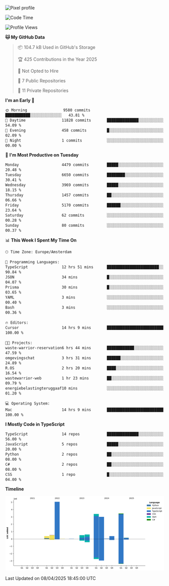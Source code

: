 ![Pixel profile](https://pixel-profile.vercel.app/api/github-stats?username=Atchferox&screen_effect=true&theme=rainbow
)


<!--START_SECTION:waka-->
![Code Time](http://img.shields.io/badge/Code%20Time-651%20hrs%2042%20mins-blue)

![Profile Views](http://img.shields.io/badge/Profile%20Views-0-blue)

**🐱 My GitHub Data** 

> 📦 104.7 kB Used in GitHub's Storage 
 > 
> 🏆 425 Contributions in the Year 2025
 > 
> 🚫 Not Opted to Hire
 > 
> 📜 7 Public Repositories 
 > 
> 🔑 11 Private Repositories 
 > 
**I'm an Early 🐤** 

```text
🌞 Morning                9580 commits        ███████████░░░░░░░░░░░░░░   43.81 % 
🌆 Daytime                11828 commits       ██████████████░░░░░░░░░░░   54.09 % 
🌃 Evening                458 commits         █░░░░░░░░░░░░░░░░░░░░░░░░   02.09 % 
🌙 Night                  1 commits           ░░░░░░░░░░░░░░░░░░░░░░░░░   00.00 % 
```
📅 **I'm Most Productive on Tuesday** 

```text
Monday                   4479 commits        █████░░░░░░░░░░░░░░░░░░░░   20.48 % 
Tuesday                  6650 commits        ████████░░░░░░░░░░░░░░░░░   30.41 % 
Wednesday                3969 commits        █████░░░░░░░░░░░░░░░░░░░░   18.15 % 
Thursday                 1457 commits        ██░░░░░░░░░░░░░░░░░░░░░░░   06.66 % 
Friday                   5170 commits        ██████░░░░░░░░░░░░░░░░░░░   23.64 % 
Saturday                 62 commits          ░░░░░░░░░░░░░░░░░░░░░░░░░   00.28 % 
Sunday                   80 commits          ░░░░░░░░░░░░░░░░░░░░░░░░░   00.37 % 
```


📊 **This Week I Spent My Time On** 

```text
🕑︎ Time Zone: Europe/Amsterdam

💬 Programming Languages: 
TypeScript               12 hrs 51 mins      ███████████████████████░░   90.84 % 
JSON                     34 mins             █░░░░░░░░░░░░░░░░░░░░░░░░   04.07 % 
Prisma                   30 mins             █░░░░░░░░░░░░░░░░░░░░░░░░   03.65 % 
YAML                     3 mins              ░░░░░░░░░░░░░░░░░░░░░░░░░   00.40 % 
Bash                     3 mins              ░░░░░░░░░░░░░░░░░░░░░░░░░   00.36 % 

🔥 Editors: 
Cursor                   14 hrs 9 mins       █████████████████████████   100.00 % 

🐱‍💻 Projects: 
waste-warrior-reservation6 hrs 44 mins       ████████████░░░░░░░░░░░░░   47.59 % 
omgevingschat            3 hrs 31 mins       ██████░░░░░░░░░░░░░░░░░░░   24.89 % 
R.OS                     2 hrs 20 mins       ████░░░░░░░░░░░░░░░░░░░░░   16.54 % 
wastewarrior-web         1 hr 23 mins        ██░░░░░░░░░░░░░░░░░░░░░░░   09.79 % 
energiebelastingteruggaaf10 mins             ░░░░░░░░░░░░░░░░░░░░░░░░░   01.20 % 

💻 Operating System: 
Mac                      14 hrs 9 mins       █████████████████████████   100.00 % 
```

**I Mostly Code in TypeScript** 

```text
TypeScript               14 repos            ██████████████░░░░░░░░░░░   56.00 % 
JavaScript               5 repos             █████░░░░░░░░░░░░░░░░░░░░   20.00 % 
Python                   2 repos             ██░░░░░░░░░░░░░░░░░░░░░░░   08.00 % 
C#                       2 repos             ██░░░░░░░░░░░░░░░░░░░░░░░   08.00 % 
CSS                      1 repo              █░░░░░░░░░░░░░░░░░░░░░░░░   04.00 % 
```



**Timeline**

![Lines of Code chart](https://raw.githubusercontent.com/Atchferox/Atchferox/main/assets/bar_graph.png)


 Last Updated on 08/04/2025 18:45:00 UTC
<!--END_SECTION:waka-->
